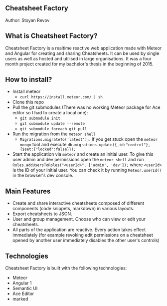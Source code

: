 Cheatsheet Factory
------------------
Author: Stoyan Revov

What is Cheatsheet Factory?
---------------------------
Cheatsheet Factory is a realtime reactive web application made with Meteor and Angular for creating and sharing Cheatsheets.
It can be used by single users as well as hosted and utilised in large organisations.
It was a four month project created for my bachelor's thesis in the beginning of 2015.

How to install?
---------------
- Install meteor
  - `curl https://install.meteor.com/ | sh`
- Clone this repo
- Pull the git submodules (There was no working Meteor package for Ace editor so I had to create a local one):
  - `git submodule init`
  - `git submodule update --remote`
  - `git submodule foreach git pull`
- Run the migration from the `meteor shell`
  - `Migrations.migrateTo('latest');`. If you get stuck open the `meteor mongo` tool and execute `db.migrations.update({_id:"control"}, {$set:{"locked":false}});`
- Start the application via `meteor` and create an initial user. To give this user admin and dev permissions open the `meteor shell` and run `Roles.addUsersToRoles("<userId>", ['admin', 'dev']);` where `<userId>` is the ID of your initial user. You can check it by running `Meteor.userId()` in the browser's dev console.

Main Features
-------------
- Create and share interactive cheatsheets composed of different components (code snippets, markdown) in various layouts.
- Export cheatsheets to JSON.
- User and group management. Choose who can view or edit your cheatsheets.
- All parts of the application are reactive. Every action takes effect immediately (for example revoking edit permissions on a cheatsheet opened by another user immediately disables the other user's controls)

Technologies
------------
Cheatsheet Factory is built with the following technologies:
- Meteor
- Angular 1
- Semantic UI
- Ace Editor
- marked

